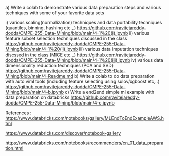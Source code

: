 a) Write a colab to demonstrate various data preparation steps and various techniques with some of your favorite data sets

i) various scaling(normalization) techniques and data portability techniques (quantiles, binning, hashing etc.,.) 
https://github.com/ravitejareddy-dodda/CMPE-255-Data-Mining/blob/main/4-1%20(i).ipynb
ii) various feature subset selection techniques discussed in the class
https://github.com/ravitejareddy-dodda/CMPE-255-Data-Mining/blob/main/4-1%20(ii).ipynb
iii) various data imputation techniques discssed in the class (MICE etc.,.)
https://github.com/ravitejareddy-dodda/CMPE-255-Data-Mining/blob/main/4-1%20(iii).ipynb
iv) various data dimensionality reduction techniques (PCA and SVD)
https://github.com/ravitejareddy-dodda/CMPE-255-Data-Mining/blob/main/4-Readme.md
b) Write a colab to do data preparation with auto viml tools (including feature selecting using sulov/xgboost etc,..)
https://github.com/ravitejareddy-dodda/CMPE-255-Data-Mining/blob/main/4-b.ipynb
c) Write a end2end simple ml example with data preparation on databricks 
https://github.com/ravitejareddy-dodda/CMPE-255-Data-Mining/blob/main/4-c.ipynb



References : 
https://www.databricks.com/notebooks/gallery/MLEndToEndExampleAWS.html

https://www.databricks.com/discover/notebook-gallery

https://www.databricks.com/notebooks/recommenders/cn_01_data_preparation.html
